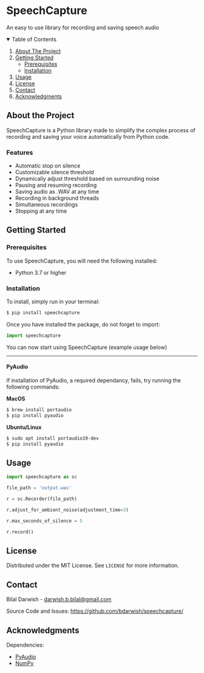 # SpeechCapture
An easy to use library for recording and saving speech audio

<details open>
  <summary>Table of Contents</summary>
  <ol>
    <li><a href="#about-the-project">About The Project</a></li>
    <li>
      <a href="#getting-started">Getting Started</a>
      <ul>
        <li><a href="#prerequisites">Prerequisites</a></li>
        <li><a href="#installation">Installation</a></li>
      </ul>
    </li>
    <li><a href="#usage">Usage</a></li>
    <li><a href="#license">License</a></li>
    <li><a href="#contact">Contact</a></li>
    <li><a href="#acknowledgments">Acknowledgments</a></li>
  </ol>
</details>

## About the Project
SpeechCapture is a Python library made to simplify the complex process of recording and saving your voice automatically from Python code.

### Features
<ul>
	<li>Automatic stop on silence</li>
	<li>Customizable silence threshold</li>
	<li>Dynamically adjust threshold based on surrounding noise</li>
	<li>Pausing and resuming recording</li>
	<li>Saving audio as .WAV at any time</li>
	<li>Recording in background threads</li>
	<li>Simultaneous recordings</li>
	<li>Stopping at any time</li>
</ul>

## Getting Started
### Prerequisites
To use SpeechCapture, you will need the following installed:
- Python 3.7 or higher

### Installation
To install, simply run in your terminal:
```bash
$ pip install speechcapture
```
Once you have installed the package, do not forget to import:
```py
import speechcapture
```
You can now start using SpeechCapture (example usage below)

<hr>

#### **PyAudio**
If installation of PyAudio, a required dependancy, fails, try running the following commands: <br>

**MacOS**
```bash
$ brew install portaudio
$ pip install pyaudio
```

**Ubuntu/Linux**
```bash
$ sudo apt install portaudio19-dev
$ pip install pyaudio
```

 ## Usage
 ```py
import speechcapture as sc

file_path = 'output.wav'

r = sc.Recorder(file_path)

r.adjust_for_ambient_noise(adjustment_time=3)

r.max_seconds_of_silence = 5

r.record()
 ```

## License
Distributed under the MIT License. See `LICENSE` for more information.

## Contact
Bilal Darwish - <a href='mailto:darwish.b.bilal@gmail.com'>darwish.b.bilal@gmail.com</a> <br>

Source Code and Issues: https://github.com/bdarwish/speechcapture/

## Acknowledgments
Dependencies:
- [PyAudio](https://pypi.org/project/PyAudio/)
- [NumPy](https://pypi.org/project/numpy/)